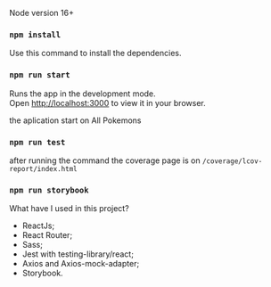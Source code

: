 Node version 16+

### `npm install`

Use this command to install the dependencies.

### `npm run start`

Runs the app in the development mode.\
Open [http://localhost:3000](http://localhost:3000) to view it in your browser.

the aplication start on All Pokemons

### `npm run test`

after running the command the coverage page is on `/coverage/lcov-report/index.html`

### `npm run storybook`

What have I used in this project?

- ReactJs;
- React Router;
- Sass;
- Jest with testing-library/react;
- Axios and Axios-mock-adapter;
- Storybook.
